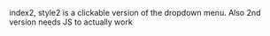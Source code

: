 index2, style2 is a clickable version of the dropdown menu. Also 2nd version needs JS to actually work

